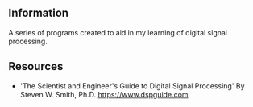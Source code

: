 ## Information
A series of programs created to aid in my learning of digital signal processing.

## Resources
- 'The Scientist and Engineer's Guide to Digital Signal Processing' By Steven W. Smith, Ph.D.
    https://www.dspguide.com
